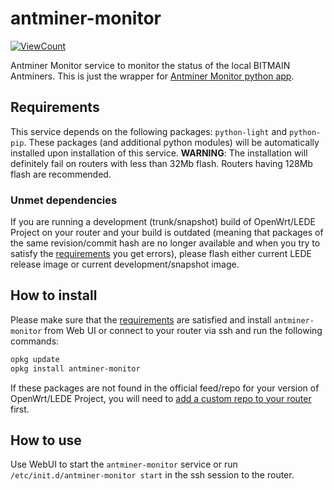 # antminer-monitor

<!--- [![HitCount](http://hits.dwyl.com/stangri/antminer-monitor.svg)](http://hits.dwyl.com/stangri/antminer-monitor) --->

[![ViewCount](https://views.whatilearened.today/views/github/stangri/antminer-monitor.svg)](https://views.whatilearened.today/views/github/stangri/antminer-monitor)

Antminer Monitor service to monitor the status of the local BITMAIN Antminers. This is just the wrapper for [Antminer Monitor python app](https://github.com/anselal/antminer-monitor).

## Requirements

This service depends on the following packages: `python-light` and `python-pip`. These packages (and additional python modules) will be automatically installed upon installation of this service.
**WARNING**: The installation will definitely fail on routers with less than 32Mb flash. Routers having 128Mb flash are recommended.

### Unmet dependencies

If you are running a development (trunk/snapshot) build of OpenWrt/LEDE Project on your router and your build is outdated (meaning that packages of the same revision/commit hash are no longer available and when you try to satisfy the [requirements](#requirements) you get errors), please flash either current LEDE release image or current development/snapshot image.

## How to install

Please make sure that the [requirements](#requirements) are satisfied and install `antminer-monitor` from Web UI or connect to your router via ssh and run the following commands:

```sh
opkg update
opkg install antminer-monitor
```

If these packages are not found in the official feed/repo for your version of OpenWrt/LEDE Project, you will need to [add a custom repo to your router](https://docs.openwrt.melmac.net/#how-to-use) first.

## How to use

Use WebUI to start the `antminer-monitor` service or run `/etc/init.d/antminer-monitor start` in the ssh session to the router.
